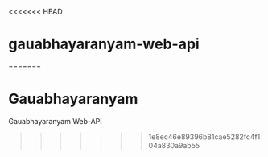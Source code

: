 <<<<<<< HEAD
# gauabhayaranyam-web-api
=======
# Gauabhayaranyam
Gauabhayaranyam Web-API
>>>>>>> 1e8ec46e89396b81cae5282fc4f104a830a9ab55
